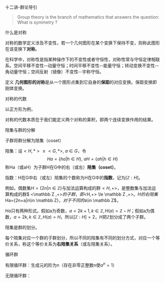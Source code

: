 十二讲-群论导引

> Group theory is the branch of mathematics that answers the question: What is symmetry ? 

什么是对称

对称的数学定义涉及不变性，若一个几何图形在某个变换下保持不变，则称此图形在该变换下**对称**。

在科学中，对称性是指某种操作下的不变性或者守恒性，对称性常与守恒定律相联系。空间平移不变性--动量守恒；时间平移不变性--能量守恒；转动变换不变性--角动量守恒；空间反射（镜像）不变性--宇称守恒。

定义 **几何图形的对称**是从一个图形点集到它自身的**保距**的对应变换。保距变换即刚体变换。



对称的代数

以正方形为例，



对称的代数本质在于我们能定义两个对称的乘积，即两个连续变换作用的结果。





陪集与群的分解

子群将群分解为陪集（coset）

陪集：设$<H,*>\le <G,*>,\ a \in G$，令
$$
Ha=\{ha|h\in H\},\ aH=\{ah|h \in H\}
$$
称Ha（或aH）为子群H在G中的右（或左）**陪集（coset）**。

指数：H在G中右（或左）陪集的个数称为H在G中的**指数**，记为$[\mathbb Z:H]$。

例如，偶数集$H=\{2n|n\in \mathbb Z\}$与加法运算构成的群$<H,+>$，是整数集与加法运算构成的群$ <\mathbb Z ,+>$的子群，即$<H,+> \le \mathbb Z ,+>$。H的右陪集$Ha=\{2n+a|n\in \mathbb Z\}$，对于不同的$a\in \mathbb Z$，

$Ha$只有两种形式。假如a为奇数，$a=2k+1,k\in \mathbb Z, H(a)=\mathbb Z -H$；假如a为偶数，$a=2k,k\in \mathbb Z, H(a)=H$。所以$[\mathbb Z:H]=2$，$H$把$\mathbb Z$划分成了两个子群。

陪集是群的划分。

每个陪集对应一个群的子群划分，所以不同的陪集有不同的划分方式，对应一个等价关系，称这个等价关系为**右陪集关系**（或左陪集关系）。



循环群

有限循环群：生成元的阶为n（存在非零正整数n使$a^n=1$）

无限循环群：


